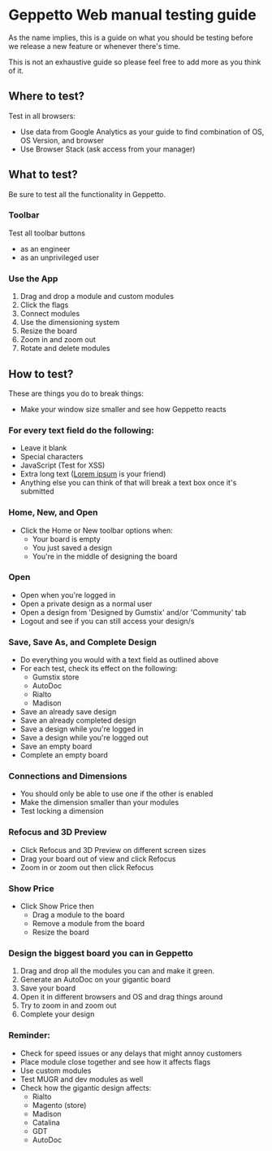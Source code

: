 # Geppetto Web manual testing guide

As the name implies, this is a guide on what you should be testing before we
release a new feature or whenever there's time.

This is not an exhaustive guide so please feel free to add more as you think of it.

## Where to test?
Test in all browsers:

* Use data from Google Analytics as your guide to find combination of OS,
  OS Version, and browser
* Use Browser Stack (ask access from your manager)

## What to test?
Be sure to test all the functionality in Geppetto.

### Toolbar
Test all toolbar buttons
* as an engineer
* as an unprivileged user

### Use the App
1. Drag and drop a module and custom modules
2. Click the flags
3. Connect modules
4. Use the dimensioning system
5. Resize the board
6. Zoom in and zoom out
7. Rotate and delete modules

## How to test?
These are things you do to break things:
* Make your window size smaller and see how Geppetto reacts

### For every text field do the following:
* Leave it blank
* Special characters
* JavaScript (Test for XSS)
* Extra long text ([Lorem ipsum][lorem] is your friend)
* Anything else you can think of that will break a text box once it's submitted

### Home, New, and Open
* Click the Home or New toolbar options when:
    * Your board is empty
    * You just saved a design
    * You're in the middle of designing the board

### Open
* Open when you're logged in
* Open a private design as a normal user
* Open a design from 'Designed by Gumstix' and/or 'Community' tab
* Logout and see if you can still access your design/s

### Save, Save As, and Complete Design
* Do everything you would with a text field as outlined above
* For each test, check its effect on the following:
    * Gumstix store
    * AutoDoc
    * Rialto
    * Madison
* Save an already save design
* Save an already completed design
* Save a design while you're logged in
* Save a design while you're logged out
* Save an empty board
* Complete an empty board

### Connections and Dimensions
* You should only be able to use one if the other is enabled
* Make the dimension smaller than your modules
* Test locking a dimension

### Refocus and 3D Preview
* Click Refocus and 3D Preview on different screen sizes
* Drag your board out of view and click Refocus
* Zoom in or zoom out then click Refocus

### Show Price
* Click Show Price then
    * Drag a module to the board
    * Remove a module from the board
    * Resize the board

### Design the biggest board you can in Geppetto
1. Drag and drop all the modules you can and make it green.
2. Generate an AutoDoc on your gigantic board
3. Save your board
4. Open it in different browsers and OS and drag things around
5. Try to zoom in and zoom out
6. Complete your design

### Reminder:
* Check for speed issues or any delays that might annoy customers
* Place module close together and see how it affects flags
* Use custom modules
* Test MUGR and dev modules as well
* Check how the gigantic design affects:
    * Rialto
    * Magento (store)
    * Madison
    * Catalina
    * GDT
    * AutoDoc

[lorem]: https://en.wikipedia.org/wiki/Lorem_ipsum#Example_text
